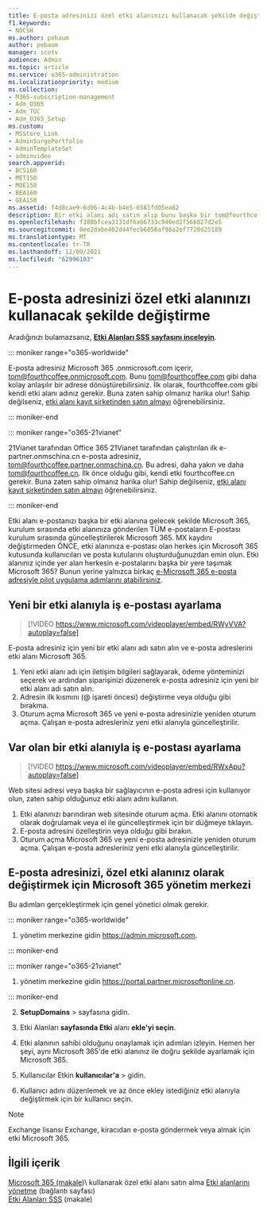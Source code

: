 ```yaml
---
title: E-posta adresinizi özel etki alanınızı kullanacak şekilde değiştirme
f1.keywords:
- NOCSH
ms.author: pebaum
author: pebaum
manager: scotv
audience: Admin
ms.topic: article
ms.service: o365-administration
ms.localizationpriority: medium
ms.collection:
- M365-subscription-management
- Adm_O365
- Adm_TOC
- Adm_O365_Setup
ms.custom:
- MSStore_Link
- AdminSurgePortfolio
- AdminTemplateSet
- adminvideo
search.appverid:
- BCS160
- MET150
- MOE150
- BEA160
- GEA150
ms.assetid: f4d8cae9-6d06-4c4b-b4e5-6581fd05ea82
description: Bir etki alanı adı satın alıp bunu başka bir tom@fourthcoffee.com e-posta adresi gibi kolay bir e-posta adresiyle Microsoft 365.
ms.openlocfilehash: f388bfcea3131df6a66733c940ed2f566827d2e5
ms.sourcegitcommit: 0ee2dabe402d44fecb6856af98a2ef7720d25189
ms.translationtype: MT
ms.contentlocale: tr-TR
ms.lasthandoff: 12/09/2021
ms.locfileid: "62996103"
---
```

# <a name="change-your-email-address-to-use-your-custom-domain"></a>E-posta adresinizi özel etki alanınızı kullanacak şekilde değiştirme

 Aradığınızı bulamazsanız, **[Etki Alanları SSS sayfasını inceleyin](../setup/domains-faq.yml)**. 
  
::: moniker range="o365-worldwide"

E-posta adresiniz Microsoft 365 .onmicrosoft.com içerir, tom@fourthcoffee.onmicrosoft.com. Bunu tom@fourthcoffee.com gibi daha kolay anlaşılır bir adrese dönüştürebilirsiniz. İlk olarak, fourthcoffee.com gibi kendi etki alanı adınız gerekir. Buna zaten sahip olmanız harika olur! Sahip değilseniz, [etki alanı kayıt şirketinden satın almayı](../get-help-with-domains/buy-a-domain-name.md) öğrenebilirsiniz.

::: moniker-end

::: moniker range="o365-21vianet"

21Vianet tarafından Office 365 21Vianet tarafından çalıştırılan ilk e-partner.onmschina.cn e-posta adresiniz, tom@fourthcoffee.partner.onmschina.cn. Bu adresi, daha yakın ve daha tom@fourthcoffee.cn. İlk önce olduğu gibi, kendi etki fourthcoffee.cn gerekir. Buna zaten sahip olmanız harika olur! Sahip değilseniz, [etki alanı kayıt şirketinden satın almayı](../get-help-with-domains/buy-a-domain-name.md) öğrenebilirsiniz.

::: moniker-end

Etki alanı e-postanızı başka bir etki alanına gelecek şekilde Microsoft 365, kurulum sırasında etki alanınıza gönderilen TÜM e-postaların E-postası kurulum sırasında güncelleştirilerek Microsoft 365. MX kaydını değiştirmeden ÖNCE, etki alanınıza e-postası olan herkes için Microsoft 365 kutusunda kullanıcıları ve posta kutularını oluşturduğunuzdan emin olun. Etki alanınız içinde yer alan herkesin e-postalarını başka bir yere taşımak Microsoft 365? Bunun yerine yalnızca birkaç [e-Microsoft 365 e-posta adresiyle pilot uygulama adımlarını atabilirsiniz](../misc/pilot-microsoft-365-from-my-custom-domain.md).
  
## <a name="set-up-business-email-with-a-new-domain"></a>Yeni bir etki alanıyla iş e-postası ayarlama

> [!VIDEO https://www.microsoft.com/videoplayer/embed/RWyVVA?autoplay=false]

E-posta adresiniz için yeni bir etki alanı adı satın alın ve e-posta adreslerini etki alanı Microsoft 365.

1. Yeni etki alanı adı için iletişim bilgileri sağlayarak, ödeme yönteminizi seçerek ve ardından siparişinizi düzenerek e-posta adresiniz için yeni bir etki alanı adı satın alın.
1. Adresin ilk kısmını (@ işareti öncesi) değiştirme veya olduğu gibi bırakma. 
1. Oturum açma Microsoft 365 ve yeni e-posta adresinizle yeniden oturum açma. Çalışan e-posta adresleriniz yeni etki alanıyla güncelleştirilir. 

## <a name="set-up-business-email-with-an-existing-domain"></a>Var olan bir etki alanıyla iş e-postası ayarlama

> [!VIDEO https://www.microsoft.com/videoplayer/embed/RWxApu?autoplay=false]

Web sitesi adresi veya başka bir sağlayıcının e-posta adresi için kullanıyor olun, zaten sahip olduğunuz etki alanı adını kullanın.

1. Etki alanınızı barındıran web sitesinde oturum açma. Etki alanını otomatik olarak doğrulamak veya el ile güncelleştirmek için bir düğmeye tıklayın. 
1. E-posta adresini özelleştirin veya olduğu gibi bırakın.
1. Oturum açma Microsoft 365 ve yeni e-posta adresinizle yeniden oturum açma. Çalışan e-posta adresleriniz yeni etki alanıyla güncelleştirilir.

## <a name="change-your-email-address-to-use-your-custom-domain-using-the-microsoft-365-admin-center"></a>E-posta adresinizi, özel etki alanınız olarak değiştirmek için Microsoft 365 yönetim merkezi

Bu adımları gerçekleştirmek için genel yönetici olmak gerekir.

::: moniker range="o365-worldwide"

1. yönetim merkezine gidin <a href="https://go.microsoft.com/fwlink/p/?linkid=2024339" target="_blank">https://admin.microsoft.com</a>.

::: moniker-end

::: moniker range="o365-21vianet"

1. yönetim merkezine gidin <a href="https://go.microsoft.com/fwlink/p/?linkid=850627" target="_blank"> https://portal.partner.microsoftonline.cn</a>.

::: moniker-end

2. **SetupDomains**  >  sayfasına gidin.

3. Etki Alanları **sayfasında Etki** alanı **ekle'yi seçin**.

4. Etki alanının sahibi olduğunu onaylamak için adımları izleyin. Hemen her şeyi, aynı Microsoft 365'de etki alanınız ile doğru şekilde ayarlamak için Microsoft 365.

5. Kullanıcılar Etkin **kullanıcılar'a** >  gidin.

6. Kullanıcı adını düzenlemek ve az önce ekley istediğiniz etki alanıyla değiştirmek için bir kullanıcı seçin.

> [!NOTE]
> Exchange lisansı Exchange, kiracıdan e-posta göndermek veya almak için etki Microsoft 365.
  
## <a name="related-content"></a>İlgili içerik

[Microsoft 365 (makale](../get-help-with-domains/buy-a-domain-name.md))\ kullanarak özel etki alanı satın alma
[Etki alanlarını yönetme](/admin) (bağlantı sayfası)\
[Etki Alanları SSS](../setup/domains-faq.yml) (makale)